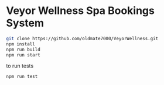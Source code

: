 # Veyor Wellness Spa Bookings System

```sh
git clone https://github.com/oldmate7000/VeyorWellness.git
npm install
npm run build
npm run start
```

to run tests
```sh
npm run test
```
